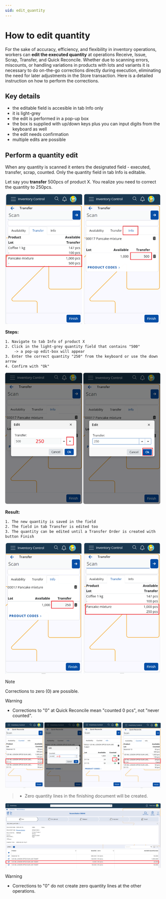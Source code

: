 ```yaml
---
uid: edit_quantity
---
```


# **How to edit quantity**

For the sake of accuracy, efficiency, and flexibility in inventory operations, workers can **edit the executed quantity** at operations Receive, Issue, Scrap, Transfer, and Quick Reconcile.
Whether due to scanning errors, miscounts, or handling variations in products with lots and variants it is necessary to do on-the-go corrections directly during execution, eliminating the need for later adjustments in the Store transaction. Here is a detailed instruction on how to perform the corrections.


## Key details

* the editable field is accesible in tab Info only
* it is light-grey
* the edit is performed in a pop-up box
* the box is supplied with up/down keys plus you can input digits from the keyboard as well
* the edit needs confirmation
* multiple edits are possible
  
## Perform a quantity edit 

When any quantity is scanned it enters the designated field - executed, transfer, scrap, counted. Only the quantity field in tab Info is editable.

Let say you **transfer** 500pcs of product X. You realize you need to correct the quantity to 250pcs.

![Transfer1](pictures/editQ1.png)
  
**Steps:**

    1. Navigate to tab Info of product X
    2. Click in the light-grey quantity field that contains "500"
        -> a pop-up edit-box will appear
    3. Enter the correct quantity "250" from the keyboard or use the down arrow
    4. Confirm with "Ok"

![Transfer2](pictures/editQ2.png)

**Result:**

    1. The new quantity is saved in the field
    2. The field in tab Transfer is edited too
    3. The quantity can be edited until a Transfer Order is created with button Finish

![Transfer3](pictures/editQ3.png)
  
>[!NOTE]
> Corrections to zero (0) are possible.<br>

>[!WARNING]
>* Corrections to "0" at Quick Reconcile mean "counted 0 pcs", not "never counted".<br>

![QuickReconcile1](pictures/editQ4.png)
<br>
>* Zero quantity lines in the finishing document will be created.

![QuickReconcile2](pictures/editQ5.png)
<br>
>[!WARNING] 
>* Corrections to "0" do not create zero quantity lines at the other operations.
